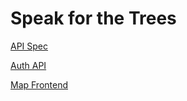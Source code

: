 # Speak for the Trees

[API Spec](./sftt-api-spec.md)

[Auth API](./sftt-auth-api.md)

[Map Frontend](./map-architecture.md)